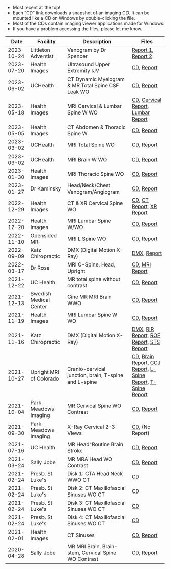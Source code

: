 - Most recent at the top!
- Each "CD" link downloads a snapshot of an imaging CD. It can be mounted like a CD on Windows by double-clicking the file.
- Most of the CDs contain imaging viewer applications made for Windows.
- If you have a problem accessing the files, please let me know.

| Date | Facility | Description | Files |
| ----- | ----- | ----- | ----- |
| 2023-10-24 | Littleton Adventist | Venogram by Dr Spencer | [Report 1](https://2017e67082c6575cdaf41f64deaf333a.r2.cloudflarestorage.com/medical/2023-10-24%20Littleon%20Adventist%20-%20Spencer%20Post-Procedure%20Note.pdf), [Report 2](https://2017e67082c6575cdaf41f64deaf333a.r2.cloudflarestorage.com/medical/2023-10-24%20Littleon%20Adventist%20-%20Spencer%20Report.pdf) |
| 2023-07-20 | Health Images | Ultrasound Upper Extremity IJV | [CD](https://pub-e1ff17b366054aa69805a58c62f790fd.r2.dev/2023-07-20%20Health%20Images%20-%20Ultrasound%20Upper%20Extremity%20IJV.iso), [Report](https://pub-e1ff17b366054aa69805a58c62f790fd.r2.dev/2023-07-20%20Health%20Images%20-%20Ultrasound%20Upper%20Extremity%20IJV%20Results.jpg) |
| 2023-06-02 | UCHealth | CT Dynamic Myelogram & MR Total Spine CSF Leak WO | [CD](https://pub-e1ff17b366054aa69805a58c62f790fd.r2.dev/2023-06-02%20UCHealth%20-%20CT%20Dynamic%20Myelogram%20%26%20MR%20Total%20Spine%20CSF%20Leak%20WO.iso), [Report](https://pub-e1ff17b366054aa69805a58c62f790fd.r2.dev/2023-06-02%20UCHealth%20-%20CT%20Dynamic%20Myelogram%20%26%20MR%20Total%20Spine%20CSF%20Leak%20WO%20Report.pdf) |
| 2023-05-18 | Health Images | MRI Cervical & Lumbar Spine W WO | [CD](https://6ec068ac0b2ec4d688b489ccbf62a0bb.r2.cloudflarestorage.com/medical/2023-05-18%20Health%20Images%20-%20MRI%20CERVICAL%20%26%20LUMBAR%20SPINE%20W%20%3A%20WO%20.iso), [Cervical Report](https://6ec068ac0b2ec4d688b489ccbf62a0bb.r2.cloudflarestorage.com/medical/2023-05-18%20Health%20Images%20-%20MRI%20CERVICAL%20SPINE%20W%20WO%20Report.pdf), [Lumbar Report](https://6ec068ac0b2ec4d688b489ccbf62a0bb.r2.cloudflarestorage.com/medical/2023-05-18%20Health%20Images%20-%20MRI%20LUMBAR%20SPINE%20W%20WO%20Report.pdf) |
| 2023-05-05 | Health Images | CT Abdomen & Thoracic Spine W | [CD](https://6ec068ac0b2ec4d688b489ccbf62a0bb.r2.cloudflarestorage.com/medical/2023-05-05%20Health%20Images%20-%20CT%20Abdomen%20%26%20Thoracic%20Spine%20W.iso), [Report](https://6ec068ac0b2ec4d688b489ccbf62a0bb.r2.cloudflarestorage.com/medical/2023-05-05%20Health%20Images%20-%20CT%20Abdomen%20%26%20Thoracic%20Spine%20W.pdf) |
| 2023-03-02 | UCHealth | MRI Total Spine WO | [CD](https://2017e67082c6575cdaf41f64deaf333a.r2.cloudflarestorage.com/medical/2023-03-02%20UCHealth%20-%20MRI%20Total%20Spine.iso), [Report](https://2017e67082c6575cdaf41f64deaf333a.r2.cloudflarestorage.com/medical/2023-03-02%20UCHealth%20-%20MRI%20Total%20Spine%20Report.pdf) |
| 2023-03-02 | UCHealth | MRI Brain W WO | [CD](https://2017e67082c6575cdaf41f64deaf333a.r2.cloudflarestorage.com/medical/2023-03-02%20UCHealth%20-%20MRI%20Brain%20W%20WO.iso), [Report](https://2017e67082c6575cdaf41f64deaf333a.r2.cloudflarestorage.com/medical/2023-03-02%20UCHealth%20-%20MRI%20Brain%20W%20WO.pdf) |
| 2023-01-30 | Health Images | MRI Thoracic Spine WO | [CD](https://6ec068ac0b2ec4d688b489ccbf62a0bb.r2.cloudflarestorage.com/medical/2023-01-30%20Health%20Images%20-%20MRI%20Thoracic%20Spine%20WO.iso), [Report](https://6ec068ac0b2ec4d688b489ccbf62a0bb.r2.cloudflarestorage.com/medical/2023-01-30%20Health%20Images%20-%20MRI%20Thoracic%20Spine%20WO%20Report.pdf) |
| 2023-01-27 | Dr Kaminsky | Head/Neck/Chest Venogram/Angiogram | [CD](https://6ec068ac0b2ec4d688b489ccbf62a0bb.r2.cloudflarestorage.com/medical/2023-01-27%20Dr%20Kaminsky%20-%20Venogram%20Angiogram.iso), [Report](https://6ec068ac0b2ec4d688b489ccbf62a0bb.r2.cloudflarestorage.com/medical/2023-01-27%20Dr%20Kaminsky%20-%20Venogram%20Angiogram%20Report.pdf) |
| 2022-12-29 | Health Images | CT & XR Cervical Spine WO | [CD](https://6ec068ac0b2ec4d688b489ccbf62a0bb.r2.cloudflarestorage.com/medical/2022-12-29%20Health%20Images%20-%20CT%20%26%20XR%20Cervical%20Spine.iso), [CT Report](https://6ec068ac0b2ec4d688b489ccbf62a0bb.r2.cloudflarestorage.com/medical/2022-12-29%20Health%20Images%20-%20CT%20Cervical%20Spine%20Report.pdf), [XR Report](https://6ec068ac0b2ec4d688b489ccbf62a0bb.r2.cloudflarestorage.com/medical/2022-12-29%20Health%20Images%20-%20XR%20Cervical%20Spine%20Report.pdf) |
| 2022-12-20 | Health Images | MRI Lumbar Spine W/WO | [CD](https://6ec068ac0b2ec4d688b489ccbf62a0bb.r2.cloudflarestorage.com/medical/2022-12-20%20Health%20Images%20-%20MRI%20Lumbar%20Spine%20W%20WO.iso), [Report](https://6ec068ac0b2ec4d688b489ccbf62a0bb.r2.cloudflarestorage.com/medical/2022-12-20%20Health%20Images%20-%20MRI%20Lumbar%20Spine%20W%20WO%20report.pdf) |
| 2022-11-10 | Opensided MRI | MRI L Spine WO | [CD](https://6ec068ac0b2ec4d688b489ccbf62a0bb.r2.cloudflarestorage.com/medical/2022-11-10%20Opensided%20MRI%20-%20L%20Spine%20WO.iso), [Report](https://6ec068ac0b2ec4d688b489ccbf62a0bb.r2.cloudflarestorage.com/medical/2022-11-10%20Opensided%20MRI%20-%20L%20Spine%20WO.pdf) |
| 2022-09-09 | Katz Chiropractic | DMX (Digital Motion X-Ray) | [DMX](https://6ec068ac0b2ec4d688b489ccbf62a0bb.r2.cloudflarestorage.com/medical/2022-09-09%20Katz%20Chiropractic%20-%20DMX2.avi), [Report](https://6ec068ac0b2ec4d688b489ccbf62a0bb.r2.cloudflarestorage.com/medical/2022-09-09%20Katz%20Chiropractic%20-%20DMX2%20Report.pdf) |
| 2022-03-17 | Dr Rosa | MRI C-Spine, Head, Upright | [CD](https://6ec068ac0b2ec4d688b489ccbf62a0bb.r2.cloudflarestorage.com/medical/2022-03-17%20Dr%20Rosa%20-%20MRI%20C-Spine%2C%20Head%2C%20Upright.iso), [MRI Report](https://6ec068ac0b2ec4d688b489ccbf62a0bb.r2.cloudflarestorage.com/medical/2022-03-17%20Dr%20Rosa%20-%20MRI.%20Report.docx) |
| 2021-12-22 | UC Health | MR total spine without contrast | [CD](https://6ec068ac0b2ec4d688b489ccbf62a0bb.r2.cloudflarestorage.com/medical/2021-12-22%20UC%20Health%20-%20MR%20total%20spine%20without%20contrast.iso), [Report](https://6ec068ac0b2ec4d688b489ccbf62a0bb.r2.cloudflarestorage.com/medical/2021-12-22%20UC%20Health%20-%20MR%20total%20spine%20without%20contrast%20-%20report.pdf) |
| 2021-12-13 | Swedish Medical Center |  Cine MR MRI Brain WWO | [CD](https://6ec068ac0b2ec4d688b489ccbf62a0bb.r2.cloudflarestorage.com/medical/2021-12-13%20Swedish%20Medical%20Center%20-%20CINE%20MR%20MRI%20BRAIN%20WWO.iso), [Report](https://6ec068ac0b2ec4d688b489ccbf62a0bb.r2.cloudflarestorage.com/medical/2021-12-13%20Swedish%20Medical%20Center%20-%20CINE%20MR%20MRI%20BRAIN%20WWO.pdf) |
| 2021-11-19 | Health Images |  MRI Lumbar Spine W WO | [CD](https://6ec068ac0b2ec4d688b489ccbf62a0bb.r2.cloudflarestorage.com/medical/2021-11-19%20Health%20Images%20-%20MRI%20Lumbar%20Spine%20W%20WO.iso), [Report](https://6ec068ac0b2ec4d688b489ccbf62a0bb.r2.cloudflarestorage.com/medical/2021-11-19%20Health%20Images%20-%20MRI%20Lumbar%20Spine%20W%20WO.pdf) |
| 2021-11-16 | Katz Chiropractic | DMX (Digital Motion X-Ray) | [DMX](https://6ec068ac0b2ec4d688b489ccbf62a0bb.r2.cloudflarestorage.com/medical/2021-11-16%20Katz%20Chirpractic%20-%20DMX.avi), [RIR Report](https://6ec068ac0b2ec4d688b489ccbf62a0bb.r2.cloudflarestorage.com/medical/2021-11-16%20Katz%20Chirpractic%20-%20Radiographic%20Impression%20Report.pdf), [ROF Report](https://6ec068ac0b2ec4d688b489ccbf62a0bb.r2.cloudflarestorage.com/medical/2021-11-16%20Katz%20Chirpractic%20-%20Report%20of%20Findings.pdf), [STS Report](https://6ec068ac0b2ec4d688b489ccbf62a0bb.r2.cloudflarestorage.com/medical/2021-11-16%20Katz%20Chirpractic%20-%20Summary%20Travel%20Sheet.pdf) |
| 2021-10-27 | Upright MRI of Colorado | Cranio-cervical junction, brain, T-spine and L-spine | [CD](https://6ec068ac0b2ec4d688b489ccbf62a0bb.r2.cloudflarestorage.com/medical/2021-10-27%20Upright%20MRI%20of%20Colorado%20-%20CCJ%2C%20Brain%2C%20T-spine%20and%20L-spine.iso), [Brain Report](https://6ec068ac0b2ec4d688b489ccbf62a0bb.r2.cloudflarestorage.com/medical/2021-10-27%20Upright%20MRI%20-%20BRAIN.pdf), [CCJ Report](https://6ec068ac0b2ec4d688b489ccbf62a0bb.r2.cloudflarestorage.com/medical/2021-10-27%20Upright%20MRI%20-%20CCJ.pdf), [L-Spine Report](https://6ec068ac0b2ec4d688b489ccbf62a0bb.r2.cloudflarestorage.com/medical/2021-10-27%20Upright%20MRI%20-%20LSPINE.pdf), [T-Spine Report](https://6ec068ac0b2ec4d688b489ccbf62a0bb.r2.cloudflarestorage.com/medical/2021-10-27%20Upright%20MRI%20-%20TSPINE.pdf) |
| 2021-10-04 | Park Meadows Imaging | MR Cervical Spine WO Contrast |  [CD](https://6ec068ac0b2ec4d688b489ccbf62a0bb.r2.cloudflarestorage.com/medical/2021-10-04%20Park%20Meadows%20Imaging%20-%20MR%20Cervical%20Spine%20WO%20Contrast.iso), [Report](https://6ec068ac0b2ec4d688b489ccbf62a0bb.r2.cloudflarestorage.com/medical/2021-10-04%20Park%20Meadows%20Imaging%20-%20MR%20Cervical%20Spine%20WO%20Contrast.pdf) |
| 2021-09-30 | Park Meadows Imaging | X-Ray Cervical 2-3 Views | [CD](https://6ec068ac0b2ec4d688b489ccbf62a0bb.r2.cloudflarestorage.com/medical/2021-09-30%20Park%20Meadows%20Imaging%20-%20X-RAY%20CERVICAL%202-3%20VIEWS.iso), (No Report) |
| 2021-07-16 | UC Health | MR Head^Routine Brain Stroke | [CD](https://6ec068ac0b2ec4d688b489ccbf62a0bb.r2.cloudflarestorage.com/medical/2021-07-16%20UC%20Health%20-%20MR%20HEAD%5EROUTINE%20BRAIN%20STROKE.iso), [Report](https://6ec068ac0b2ec4d688b489ccbf62a0bb.r2.cloudflarestorage.com/medical/2021-07-16%20UC%20Health%20-%20MR%20HEAD%5EROUTINE%20BRAIN%20STROKE.pdf) |
| 2021-03-24 | Sally Jobe | MR MRA Head WO Contrast | [CD](https://6ec068ac0b2ec4d688b489ccbf62a0bb.r2.cloudflarestorage.com/medical/2021-03-24%20Sally%20Jobe%20-%20MR%20MRA%20HEAD%20WO%20CONTRAST.iso), [Report](https://6ec068ac0b2ec4d688b489ccbf62a0bb.r2.cloudflarestorage.com/medical/2021-03-24%20Sally%20Jobe%20-%20MR%20MRA%20HEAD%20WO%20CONTRAST.pdf) |
| 2021-02-24 | Presb. St Luke's | Disk 1: CTA Head Neck WWO CT | [CD](https://6ec068ac0b2ec4d688b489ccbf62a0bb.r2.cloudflarestorage.com/medical/2021-02-24%20PSL%20-%20Disk%201%20-%20CTA%20HEAD%20NECK%20WWO%20CT.iso) |
| 2021-02-24 | Presb. St Luke's | Disk 2: CT Maxillofascial Sinuses WO CT | [CD](https://6ec068ac0b2ec4d688b489ccbf62a0bb.r2.cloudflarestorage.com/medical/2021-02-24%20PSL%20-%20Disk%202%20-%20CT%20MAXILLOFASCIAL%20SINUSES%20WO%20CT.iso) |
| 2021-02-24 | Presb. St Luke's | Disk 3: CT Maxillofascial Sinuses WO CT | [CD](https://6ec068ac0b2ec4d688b489ccbf62a0bb.r2.cloudflarestorage.com/medical/2021-02-24%20PSL%20-%20Disk%203%20-%20CT%20MAXILLOFASCIAL%20SINUSES%20WO%20CT.iso) |
| 2021-02-24 | Presb. St Luke's | Disk 4: CT Maxillofascial Sinuses WO CT |  [CD](https://6ec068ac0b2ec4d688b489ccbf62a0bb.r2.cloudflarestorage.com/medical/2021-02-24%20PSL%20-%20Disk%204%20-%20CT%20MAXILLOFASCIAL%20SINUSES%20WO%20CT.iso) |
| 2021-02-01 | Health Images | CT Sinuses | [CD](https://pub-47b4fe43e32540f39efc5af24ade8af7.r2.dev/2021-02-01%20Health%20Images%20-%20CT%20Sinuses.iso), [Report](https://pub-47b4fe43e32540f39efc5af24ade8af7.r2.dev/2021-02-01%20Health%20Images%20-%20CT%20Sinuses%20-%20Report.pdf) |
| 2020-04-28 | Sally Jobe | MR MRI Brain, Brain-stem, Cervical Spine WO Contrast | [CD](https://pub-47b4fe43e32540f39efc5af24ade8af7.r2.dev/2020-04-28%20Sally%20Jobe%20-%20MR%20MRI%20BRAIN%20&%20BRAIN-STEM%20WO%20CONTRAST,%20CERVICAL%20SPINE%20WO%20CONSTRAST.iso), [Report](https://pub-47b4fe43e32540f39efc5af24ade8af7.r2.dev/2020-04-28%20Sally%20Jobe%20-%20MR%20MRI%20BRAIN%20&%20BRAIN-STEM%20WO%20CONTRAST,%20CERVICAL%20SPINE%20WO%20CONSTRAST%20-%20Report.pdf) |
